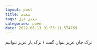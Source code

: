 ```yaml
---
layout: post
title: سعدی
tags: سعدی غزل
categories: poem
date: 2022-06-13 01:55:11.574769
---
```


ترک جان عزیز بتوان گفت / ترک یار عزیز نتوانیم